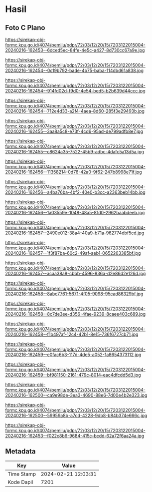 # Hasil

## Foto C Plano

https://sirekap-obj-formc.kpu.go.id/4074/pemilu/pdpr/72/03/12/20/15/7203122015004-20240216-162453--6dced5ec-84fe-4e5c-a427-8d730cc67a9e.jpg

https://sirekap-obj-formc.kpu.go.id/4074/pemilu/pdpr/72/03/12/20/15/7203122015004-20240216-162454--0c19b792-bade-4b75-baba-114dbd61a838.jpg

https://sirekap-obj-formc.kpu.go.id/4074/pemilu/pdpr/72/03/12/20/15/7203122015004-20240216-162454--914fd02d-f9d0-4e54-bed5-b2b639d44ccc.jpg

https://sirekap-obj-formc.kpu.go.id/4074/pemilu/pdpr/72/03/12/20/15/7203122015004-20240216-162454--712e4d33-a2f4-4aea-8d60-285f3e29493b.jpg

https://sirekap-obj-formc.kpu.go.id/4074/pemilu/pdpr/72/03/12/20/15/7203122015004-20240216-162455--3aa8a5c8-e73f-4cd6-95ad-de799adfb8e7.jpg

https://sirekap-obj-formc.kpu.go.id/4074/pemilu/pdpr/72/03/12/20/15/7203122015004-20240216-162455--c8624a35-7522-45b9-adbc-4dafc5a13d5a.jpg

https://sirekap-obj-formc.kpu.go.id/4074/pemilu/pdpr/72/03/12/20/15/7203122015004-20240216-162456--11358214-0d76-42a0-9f62-247b8998e71f.jpg

https://sirekap-obj-formc.kpu.go.id/4074/pemilu/pdpr/72/03/12/20/15/7203122015004-20240216-162456--a4ba76ba-4bf2-40e0-b3cc-a2363beb14bb.jpg

https://sirekap-obj-formc.kpu.go.id/4074/pemilu/pdpr/72/03/12/20/15/7203122015004-20240216-162456--1a03559e-1048-48a5-81d0-2962baabdeeb.jpg

https://sirekap-obj-formc.kpu.go.id/4074/pemilu/pdpr/72/03/12/20/15/7203122015004-20240216-162457--2490e012-38a4-40a9-b71a-962774dbf5cd.jpg

https://sirekap-obj-formc.kpu.go.id/4074/pemilu/pdpr/72/03/12/20/15/7203122015004-20240216-162457--1f3f87ba-60c2-49af-aeb1-0652263385bf.jpg

https://sirekap-obj-formc.kpu.go.id/4074/pemilu/pdpr/72/03/12/20/15/7203122015004-20240216-162457--acaa38a8-cbbb-4596-836a-d2e86d2e126d.jpg

https://sirekap-obj-formc.kpu.go.id/4074/pemilu/pdpr/72/03/12/20/15/7203122015004-20240216-162458--8abc7761-5671-4f05-9098-95cad86329bf.jpg

https://sirekap-obj-formc.kpu.go.id/4074/pemilu/pdpr/72/03/12/20/15/7203122015004-20240216-162458--8c7de3ee-d356-4fae-9239-8caee403c689.jpg

https://sirekap-obj-formc.kpu.go.id/4074/pemilu/pdpr/72/03/12/20/15/7203122015004-20240216-162458--f1b497af-12c4-42b1-8e15-736f6727cb71.jpg

https://sirekap-obj-formc.kpu.go.id/4074/pemilu/pdpr/72/03/12/20/15/7203122015004-20240216-162459--e0fac6b3-117d-4de5-a052-1a8654373112.jpg

https://sirekap-obj-formc.kpu.go.id/4074/pemilu/pdpr/72/03/12/20/15/7203122015004-20240216-162459--bf981150-2161-479c-8014-eac4dfcdd5d3.jpg

https://sirekap-obj-formc.kpu.go.id/4074/pemilu/pdpr/72/03/12/20/15/7203122015004-20240216-162500--ca9e98de-3ea3-4690-88e6-7d00e4b2e323.jpg

https://sirekap-obj-formc.kpu.go.id/4074/pemilu/pdpr/72/03/12/20/15/7203122015004-20240216-162500--59959a8b-a7cd-4228-9db8-b84b374e666c.jpg

https://sirekap-obj-formc.kpu.go.id/4074/pemilu/pdpr/72/03/12/20/15/7203122015004-20240216-162453--f022c8b6-9684-415c-bcdd-62a72f6aa24a.jpg


## Metadata

| Key        | Value               |
| ---------- | ------------------- |
| Time Stamp | 2024-02-21 12:03:31 |
| Kode Dapil | 7201                |



